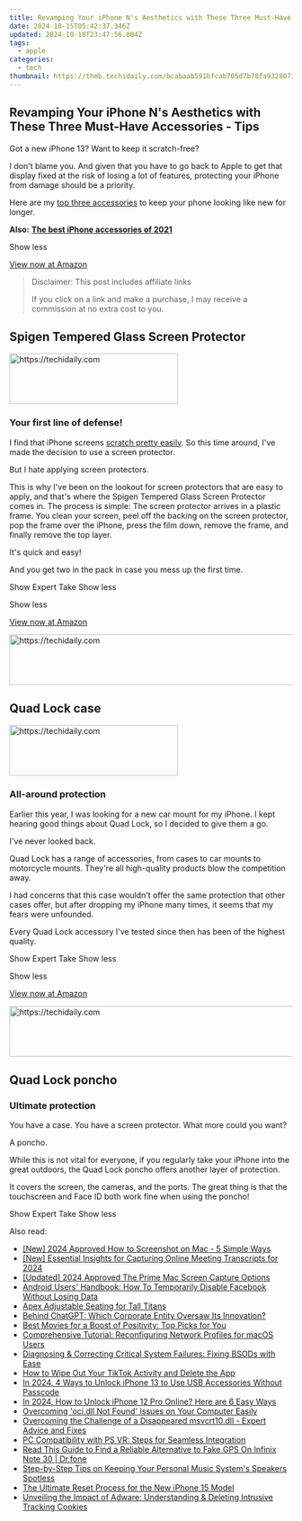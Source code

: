 ```yaml
---
title: Revamping Your iPhone N's Aesthetics with These Three Must-Have Accessories - Tips
date: 2024-10-15T05:42:37.346Z
updated: 2024-10-18T23:47:56.004Z
tags:
  - apple
categories:
  - tech
thumbnail: https://thmb.techidaily.com/bcabaab591bfcab705d7b78fa9328071af132a2f5e82388216c0b539cc0ef7e4.jpg
---
```


## Revamping Your iPhone N's Aesthetics with These Three Must-Have Accessories - Tips

Got a new iPhone 13? Want to keep it scratch-free?

I don't blame you. And given that you have to go back to Apple to get that display fixed at the risk of losing a lot of features, protecting your iPhone from damage should be a priority.

Here are my [top three accessories](https://www.zdnet.com/article/iphone-accessories-three-of-the-best-and-most-indispensable/) to keep your phone looking like new for longer.

**Also:** [**The best iPhone accessories of 2021**](https://www.zdnet.com/article/iphone-accessories-three-of-the-best-and-most-indispensable/)

Show less 

[View now at Amazon](https://buy.geni.us/Proxy.ashx?TSID=368250&GR%5FURL=https%3A%2F%2Fwww.amazon.com%2FSpigen-Tempered-Protector-Glas-tR-designed%2Fdp%2FB095RTJH1M%3Ftag%3Dzd-buy-button-20%26ascsubtag%3D%5F%5FCOM%5FCLICK%5FID%5F%5F%7Cfe1c4f89-075e-40d9-89f3-c082b406e38a%7Cdtp&dtb=1)

>  Disclaimer: This post includes affiliate links
>
>  If you click on a link and make a purchase, I may receive a commission at no extra cost to you.
>

## Spigen Tempered Glass Screen Protector

<!-- affiliate ads begin -->
<a href="https://aligracehair.sjv.io/c/5597632/1885943/19272" target="_top" id="1885943">
  <img src="//a.impactradius-go.com/display-ad/19272-1885943" border="0" alt="https://techidaily.com" width="300" height="90"/>
</a>
<img height="0" width="0" src="https://aligracehair.sjv.io/i/5597632/1885943/19272" style="position:absolute;visibility:hidden;" border="0" />
<!-- affiliate ads end -->

### Your first line of defense!

I find that iPhone screens [scratch pretty easily](https://www.zdnet.com/article/i-want-an-iphone-that-doesnt-do-this/). So this time around, I've made the decision to use a screen protector.

But I hate applying screen protectors.

This is why I've been on the lookout for screen protectors that are easy to apply, and that's where the Spigen Tempered Glass Screen Protector comes in. The process is simple: The screen protector arrives in a plastic frame. You clean your screen, peel off the backing on the screen protector, pop the frame over the iPhone, press the film down, remove the frame, and finally remove the top layer.

It's quick and easy!

And you get two in the pack in case you mess up the first time. 

Show Expert Take Show less 

Show less 

[View now at Amazon](https://buy.geni.us/Proxy.ashx?TSID=368250&GR%5FURL=https%3A%2F%2Fwww.amazon.com%2Fstores%2FQUAD%2BLOCK%2Fpage%2F45393881-C3E5-4D67-893E-0889C7E8D362%3Ftag%3Dzd-buy-button-20%26ascsubtag%3D%5F%5FCOM%5FCLICK%5FID%5F%5F%7Cfe1c4f89-075e-40d9-89f3-c082b406e38a%7Cdtp&dtb=1)

<!-- affiliate ads begin -->
<a href="https://appsumo.8odi.net/c/5597632/2123729/7443" target="_top" id="2123729">
  <img src="//a.impactradius-go.com/display-ad/7443-2123729" border="0" alt="https://techidaily.com" width="600" height="90"/>
</a>
<img height="0" width="0" src="https://appsumo.8odi.net/i/5597632/2123729/7443" style="position:absolute;visibility:hidden;" border="0" />
<!-- affiliate ads end -->

## Quad Lock case

<!-- affiliate ads begin -->
<a href="https://aligracehair.sjv.io/c/5597632/2036496/19272" target="_top" id="2036496">
  <img src="//a.impactradius-go.com/display-ad/19272-2036496" border="0" alt="https://techidaily.com" width="300" height="90"/>
</a>
<img height="0" width="0" src="https://aligracehair.sjv.io/i/5597632/2036496/19272" style="position:absolute;visibility:hidden;" border="0" />
<!-- affiliate ads end -->

### All-around protection

Earlier this year, I was looking for a new car mount for my iPhone. I kept hearing good things about Quad Lock, so I decided to give them a go.

I've never looked back.

Quad Lock has a range of accessories, from cases to car mounts to motorcycle mounts. They're all high-quality products blow the competition away.

I had concerns that this case wouldn't offer the same protection that other cases offer, but after dropping my iPhone many times, it seems that my fears were unfounded.

Every Quad Lock accessory I've tested since then has been of the highest quality.

Show Expert Take Show less 

Show less 

[View now at Amazon](https://buy.geni.us/Proxy.ashx?TSID=368250&GR%5FURL=https%3A%2F%2Fwww.amazon.com%2FQuad-Lock-Poncho-iPhone-Pro%2Fdp%2FB08NVL32M8%2F%3Ftag%3Dzd-buy-button-20%26ascsubtag%3D%5F%5FCOM%5FCLICK%5FID%5F%5F%7Cfe1c4f89-075e-40d9-89f3-c082b406e38a%7Cdtp&dtb=1)

<!-- affiliate ads begin -->
<a href="https://appsumo.8odi.net/c/5597632/2068417/7443" target="_top" id="2068417">
  <img src="//a.impactradius-go.com/display-ad/7443-2068417" border="0" alt="https://techidaily.com" width="728" height="90"/>
</a>
<img height="0" width="0" src="https://appsumo.8odi.net/i/5597632/2068417/7443" style="position:absolute;visibility:hidden;" border="0" />
<!-- affiliate ads end -->

## Quad Lock poncho

### Ultimate protection

You have a case. You have a screen protector. What more could you want?

A poncho.

While this is not vital for everyone, if you regularly take your iPhone into the great outdoors, the Quad Lock poncho offers another layer of protection.

It covers the screen, the cameras, and the ports. The great thing is that the touchscreen and Face ID both work fine when using the poncho!

Show Expert Take Show less

<ins class="adsbygoogle"
     style="display:block"
     data-ad-format="autorelaxed"
     data-ad-client="ca-pub-7571918770474297"
     data-ad-slot="1223367746"></ins>

<ins class="adsbygoogle"
     style="display:block"
     data-ad-client="ca-pub-7571918770474297"
     data-ad-slot="8358498916"
     data-ad-format="auto"
     data-full-width-responsive="true"></ins>

<span class="atpl-alsoreadstyle">Also read:</span>
<div><ul>
<li><a href="https://screen-activity-recording.techidaily.com/new-2024-approved-how-to-screenshot-on-mac-5-simple-ways/"><u>[New] 2024 Approved How to Screenshot on Mac - 5 Simple Ways</u></a></li>
<li><a href="https://remote-screen-capture.techidaily.com/new-essential-insights-for-capturing-online-meeting-transcripts-for-2024/"><u>[New] Essential Insights for Capturing Online Meeting Transcripts for 2024</u></a></li>
<li><a href="https://screen-capture.techidaily.com/updated-2024-approved-the-prime-mac-screen-capture-options/"><u>[Updated] 2024 Approved The Prime Mac Screen Capture Options</u></a></li>
<li><a href="https://tech-recovery.techidaily.com/android-users-handbook-how-to-temporarily-disable-facebook-without-losing-data/"><u>Android Users' Handbook: How To Temporarily Disable Facebook Without Losing Data</u></a></li>
<li><a href="https://games-able.techidaily.com/apex-adjustable-seating-for-tall-titans/"><u>Apex Adjustable Seating for Tall Titans</u></a></li>
<li><a href="https://techno-recovery.techidaily.com/behind-chatgpt-which-corporate-entity-oversaw-its-innovation/"><u>Behind ChatGPT: Which Corporate Entity Oversaw Its Innovation?</u></a></li>
<li><a href="https://techno-recovery.techidaily.com/best-movies-for-a-boost-of-positivity-top-picks-for-you/"><u>Best Movies for a Boost of Positivity: Top Picks for You</u></a></li>
<li><a href="https://techno-recovery.techidaily.com/comprehensive-tutorial-reconfiguring-network-profiles-for-macos-users/"><u>Comprehensive Tutorial: Reconfiguring Network Profiles for macOS Users</u></a></li>
<li><a href="https://techno-recovery.techidaily.com/diagnosing-and-correcting-critical-system-failures-fixing-bsods-with-ease/"><u>Diagnosing & Correcting Critical System Failures: Fixing BSODs with Ease</u></a></li>
<li><a href="https://techno-recovery.techidaily.com/how-to-wipe-out-your-tiktok-activity-and-delete-the-app/"><u>How to Wipe Out Your TikTok Activity and Delete the App</u></a></li>
<li><a href="https://ios-unlock.techidaily.com/in-2024-4-ways-to-unlock-iphone-13-to-use-usb-accessories-without-passcode-by-drfone-ios/"><u>In 2024, 4 Ways to Unlock iPhone 13 to Use USB Accessories Without Passcode</u></a></li>
<li><a href="https://sim-unlock.techidaily.com/in-2024-how-to-unlock-iphone-12-pro-online-here-are-6-easy-ways-by-drfone-ios/"><u>In 2024, How to Unlock iPhone 12 Pro Online? Here are 6 Easy Ways</u></a></li>
<li><a href="https://techno-recovery.techidaily.com/overcoming-ocidll-not-found-issues-on-your-computer-easily/"><u>Overcoming 'oci.dll Not Found' Issues on Your Computer Easily</u></a></li>
<li><a href="https://techno-recovery.techidaily.com/overcoming-the-challenge-of-a-disappeared-msvcrt10dll-expert-advice-and-fixes/"><u>Overcoming the Challenge of a Disappeared msvcrt10.dll - Expert Advice and Fixes</u></a></li>
<li><a href="https://tech-renaissance.techidaily.com/pc-compatibility-with-ps-vr-steps-for-seamless-integration/"><u>PC Compatibility with PS VR: Steps for Seamless Integration</u></a></li>
<li><a href="https://fake-location.techidaily.com/read-this-guide-to-find-a-reliable-alternative-to-fake-gps-on-infinix-note-30-drfone-by-drfone-virtual-android/"><u>Read This Guide to Find a Reliable Alternative to Fake GPS On Infinix Note 30 | Dr.fone</u></a></li>
<li><a href="https://techno-recovery.techidaily.com/step-by-step-tips-on-keeping-your-personal-music-systems-speakers-spotless/"><u>Step-by-Step Tips on Keeping Your Personal Music System's Speakers Spotless</u></a></li>
<li><a href="https://techno-recovery.techidaily.com/the-ultimate-reset-process-for-the-new-iphone-15-model/"><u>The Ultimate Reset Process for the New iPhone 15 Model</u></a></li>
<li><a href="https://win-tricks.techidaily.com/unveiling-the-impact-of-adware-understanding-and-deleting-intrusive-tracking-cookies/"><u>Unveiling the Impact of Adware: Understanding & Deleting Intrusive Tracking Cookies</u></a></li>
</ul></div>

